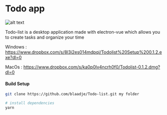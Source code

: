 # Todo app

![alt text][logo]

[logo]: https://github.com/blaadje/Todo-list/raw/master/presentation.jpg 

Todo-list is a desktop application made with electron-vue which allows you to create tasks and organize your time

Windows : https://www.dropbox.com/s/8l3i2es014mdpqi/Todolist%20Setup%200.1.2.exe?dl=0

MacOs : https://www.dropbox.com/s/ka0p0lv4ncrh0f0/Todolist-0.1.2.dmg?dl=0

#### Build Setup

``` bash
git clone https://github.com/blaadje/Todo-list.git my folder

# install dependencies
yarn

```

